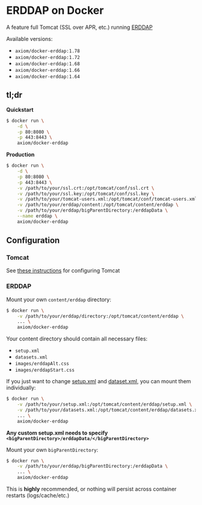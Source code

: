 # ERDDAP on Docker

A feature full Tomcat (SSL over APR, etc.) running [ERDDAP](http://coastwatch.pfeg.noaa.gov/erddap/index.html)

Available versions:

* `axiom/docker-erddap:1.78`
* `axiom/docker-erddap:1.72`
* `axiom/docker-erddap:1.68`
* `axiom/docker-erddap:1.66`
* `axiom/docker-erddap:1.64`

## tl;dr

**Quickstart**

```bash
$ docker run \
    -d \
    -p 80:8080 \
    -p 443:8443 \
    axiom/docker-erddap
```

**Production**

```bash
$ docker run \
    -d \
    -p 80:8080 \
    -p 443:8443 \
    -v /path/to/your/ssl.crt:/opt/tomcat/conf/ssl.crt \
    -v /path/to/your/ssl.key:/opt/tomcat/conf/ssl.key \
    -v /path/to/your/tomcat-users.xml:/opt/tomcat/conf/tomcat-users.xml \
    -v /path/to/your/erddap/content:/opt/tomcat/content/erddap \
    -v /path/to/your/erddap/bigParentDirectory:/erddapData \
    --name erddap \
    axiom/docker-erddap
```

## Configuration

### Tomcat

See [these instructions](https://github.com/axiom-data-science/docker-tomcat) for configuring Tomcat


### ERDDAP


Mount your own `content/erddap` directory:

```bash
$ docker run \
    -v /path/to/your/erddap/directory:/opt/tomcat/content/erddap \
    ... \
    axiom/docker-erddap
```

Your content directory should contain all necessary files:
* `setup.xml`
* `datasets.xml`
* `images/erddapAlt.css`
* `images/erddapStart.css`

If you just want to change [setup.xml](http://coastwatch.pfeg.noaa.gov/erddap/download/setup.html#setup.xml) and [dataset.xml](http://coastwatch.pfeg.noaa.gov/erddap/download/setupDatasetsXml.html), you can mount them individually:

```bash
$ docker run \
    -v /path/to/your/setup.xml:/opt/tomcat/content/erddap/setup.xml \
    -v /path/to/your/datasets.xml:/opt/tomcat/content/erddap/datasets.xml \
    ... \
    axiom/docker-erddap
```

**Any custom setup.xml needs to specify `<bigParentDirectory>/erddapData/</bigParentDirectory>`**


Mount your own `bigParentDirectory`:

```bash
$ docker run \
    -v /path/to/your/erddap/bigParentDirectory:/erddapData \
    ... \
    axiom/docker-erddap
```

This is **highly** recommended, or nothing will persist across container restarts (logs/cache/etc.)
